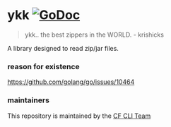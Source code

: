 # ykk [![GoDoc](https://godoc.org/code.cloudfoundry.org/ykk?status.svg)](https://godoc.org/code.cloudfoundry.org/ykk)
> ykk.. the best zippers in the WORLD. - krishicks

A library designed to read zip/jar files.

### reason for existence
https://github.com/golang/go/issues/10464

### maintainers
This repository is maintained by the [CF CLI Team](https://github.com/cloudfoundry/cli)
